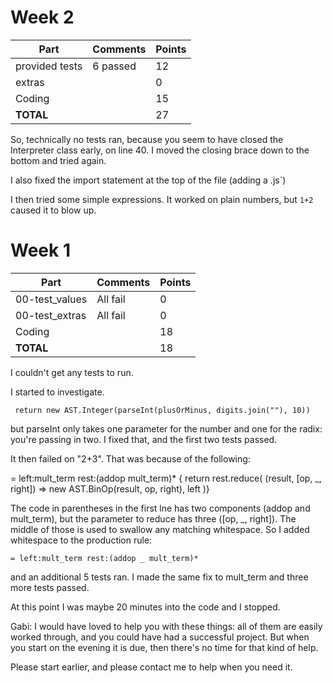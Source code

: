 # Week 2

| Part           | Comments    | Points |
|----------------|-------------|--------|
| provided tests | 6 passed    |     12 |
| extras         |             |      0 |
| Coding         |             |     15 |
| **TOTAL**      |             |     27 |


So, technically no tests ran, because you seem to have closed the
Interpreter class early, on line 40. I moved the closing brace down to
the bottom and tried again.

I also fixed the import statement at the top of the file (adding a .js`)

I then tried some simple expressions. It worked on plain numbers, but
`1+2` caused it to blow up.



# Week 1

| Part           | Comments    | Points |
|----------------|-------------|--------|
| 00-test_values | All fail    |      0 |
| 00-test_extras | All fail    |      0 |
| Coding         |             |     18 |
| **TOTAL**      |             |     18 |

I couldn't get any tests to run.

I started to investigate.

     return new AST.Integer(parseInt(plusOrMinus, digits.join(""), 10))

but parseInt only takes one parameter for the number and one for the
radix: you're passing in two. I fixed that, and the first two tests
passed.

It then failed on "2+3". That was because of the following:

 = left:mult_term rest:(addop mult_term)*
    { return rest.reduce(
      (result, [op, _, right]) => new AST.BinOp(result, op, right),
      left
    )}

The code in parentheses in the first lne has two components (addop and
mult_term), but the parameter to reduce has three ([op, _, right]). The
middle of those is used to swallow any matching whitespace. So I added
whitespace to the production rule:

    = left:mult_term rest:(addop _ mult_term)*

and an additional 5 tests ran. I made the same fix to mult_term and
three more tests passed.

At this point I was maybe 20 minutes into the code and I stopped.

Gabi: I would have loved to help you with these things: all of them are
easily worked through, and you could have had a successful project. But
when you start on the evening it is due, then there's no time for that
kind of help.

Please start earlier, and please contact me to help when you need it.